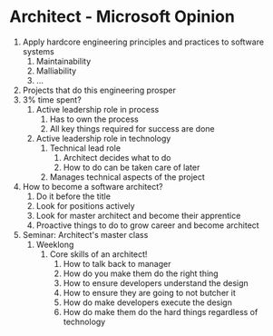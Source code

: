 # Architect - Microsoft Opinion #
1. Apply hardcore engineering principles and practices to software  systems
	1. Maintainability
	2. Malliability
	3. ...
2. Projects that do this engineering prosper
3. 3% time spent?
	1. Active leadership role in process
		1. Has to own the process
		2. All key things required for success are done
	2. Active leadership role in technology
		1. Technical lead role
			1. Architect decides what to do
			2. How to do can be taken care of later
		2. Manages technical aspects of the project
4. How to become a software architect?
	1. Do it before the title
	2. Look for positions actively
	3. Look for master architect and become their apprentice
	4. Proactive things to do to grow career and become architect
5. Seminar: Architect's master class
	1. Weeklong
		1. Core skills of an architect!
			1. How to talk back to manager
			2. How do you make them do the right thing
			3. How to ensure developers understand the design
			4. How to ensure they are going to not butcher it
			5. How do make developers execute the design
			6. How do make them do the hard things regardless of technology